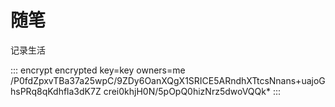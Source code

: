 # 随笔

记录生活

::: encrypt encrypted key=key owners=me
/P0fdZpxvTBa37a25wpC/9ZDy6OanXQgX1SRICE5ARndhXTtcsNnans+uajoGhsPRq8qKdhfla3dK7Z
crei0khjH0N/5pOpQ0hizNrz5dwoVQQk*
:::